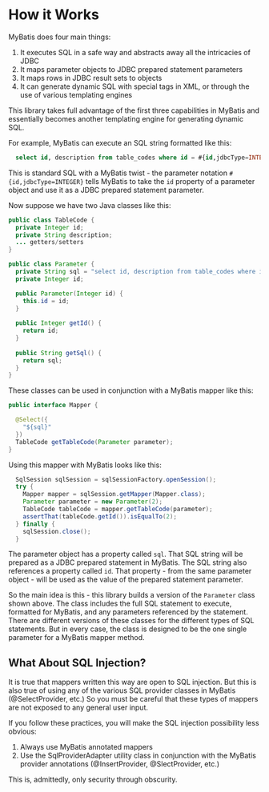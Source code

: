 # How it Works

MyBatis does four main things:

1. It executes SQL in a safe way and abstracts away all the intricacies of JDBC
2. It maps parameter objects to JDBC prepared statement parameters
3. It maps rows in JDBC result sets to objects
4. It can generate dynamic SQL with special tags in XML, or through the use of various templating engines

This library takes full advantage of the first three capabilities in MyBatis and essentially becomes another
templating engine for generating dynamic SQL.

For example, MyBatis can execute an SQL string formatted like this:

```sql
  select id, description from table_codes where id = #{id,jdbcType=INTEGER} 
```

This is standard SQL with a MyBatis twist - the parameter notation `#{id,jdbcType=INTEGER}`
tells MyBatis to take the `id` property of a parameter object and use it as a JDBC prepared statement
parameter.

Now suppose we have two Java classes like this:

```java
public class TableCode {
  private Integer id;
  private String description;
  ... getters/setters
}

public class Parameter {
  private String sql = "select id, description from table_codes where id = #{id,jdbcType=INTEGER}";
  private Integer id;

  public Parameter(Integer id) {
    this.id = id;
  }
  
  public Integer getId() {
    return id;
  }
  
  public String getSql() {
    return sql;
  }
}
```
These classes can be used in conjunction with a MyBatis mapper like this:

```java
public interface Mapper {

  @Select({
    "${sql}"
  })
  TableCode getTableCode(Parameter parameter);
}
```

Using this mapper with MyBatis looks like this:

```java
  SqlSession sqlSession = sqlSessionFactory.openSession();
  try {
    Mapper mapper = sqlSession.getMapper(Mapper.class);
    Parameter parameter = new Parameter(2);
    TableCode tableCode = mapper.getTableCode(parameter);
    assertThat(tableCode.getId()).isEqualTo(2);
  } finally {
    sqlSession.close();
  }
```

The parameter object has a property called `sql`. That SQL string will be prepared as a JDBC prepared statement
in MyBatis. The SQL string also references a property called `id`. That property - from the same parameter object -
will be used as the value of the prepared statement parameter.

So the main idea is this - this library builds a version of the `Parameter` class shown above. The class includes
the full SQL statement to execute, formatted for MyBatis, and any parameters referenced by the statement.
There are different versions of these classes for the different types of SQL statements. But in every case, the class
is designed to be the one single parameter for a MyBatis mapper method.

## What About SQL Injection?

It is true that mappers written this way are open to SQL injection. But this is also true of using any of the
various SQL provider classes in MyBatis (@SelectProvider, etc.) So you must be careful that these types of mappers
are not exposed to any general user input.

If you follow these practices, you will make the SQL injection possibility less obvious:

1. Always use MyBatis annotated mappers
2. Use the SqlProviderAdapter utility class in conjunction with the MyBatis provider annotations (@InsertProvider, @SlectProvider, etc.)

This is, admittedly, only security through obscurity.
